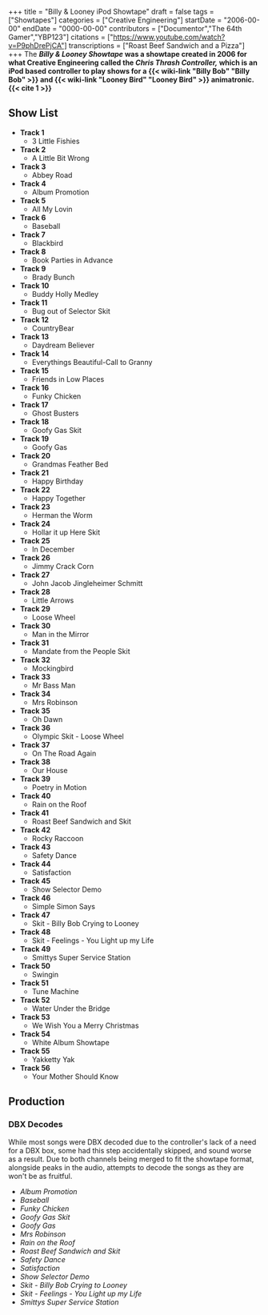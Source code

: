 +++
title = "Billy & Looney iPod Showtape"
draft = false
tags = ["Showtapes"]
categories = ["Creative Engineering"]
startDate = "2006-00-00"
endDate = "0000-00-00"
contributors = ["Documentor","The 64th Gamer","YBP123"]
citations = ["https://www.youtube.com/watch?v=P9phDrePjCA"]
transcriptions = ["Roast Beef Sandwich and a Pizza"]
+++
The ***Billy & Looney Showtape* was a showtape created in 2006 for what Creative Engineering called the
*Chris Thrash Controller,* which is an iPod based controller to play shows for a {{< wiki-link "Billy Bob" "Billy Bob" >}} and {{< wiki-link "Looney Bird" "Looney Bird" >}} animatronic. {{< cite 1 >}}**

## Show List

- **Track 1**
  - 3 Little Fishies
- **Track 2**
  - A Little Bit Wrong
- **Track 3**
  - Abbey Road
- **Track 4**
  - Album Promotion
- **Track 5**
  - All My Lovin
- **Track 6**
  - Baseball
- **Track 7**
  - Blackbird
- **Track 8**
  - Book Parties in Advance
- **Track 9**
  - Brady Bunch
- **Track 10**
  - Buddy Holly Medley
- **Track 11**
  - Bug out of Selector Skit
- **Track 12**
  - CountryBear
- **Track 13**
  - Daydream Believer
- **Track 14**
  - Everythings Beautiful-Call to Granny
- **Track 15**
  - Friends in Low Places
- **Track 16**
  - Funky Chicken
- **Track 17**
  - Ghost Busters
- **Track 18**
  - Goofy Gas Skit
- **Track 19**
  - Goofy Gas
- **Track 20**
  - Grandmas Feather Bed
- **Track 21**
  - Happy Birthday
- **Track 22**
  - Happy Together
- **Track 23**
  - Herman the Worm
- **Track 24**
  - Hollar it up Here Skit
- **Track 25**
  - In December
- **Track 26**
  - Jimmy Crack Corn
- **Track 27**
  - John Jacob Jingleheimer Schmitt
- **Track 28**
  - Little Arrows
- **Track 29**
  - Loose Wheel
- **Track 30**
  - Man in the Mirror
- **Track 31**
  - Mandate from the People Skit
- **Track 32**
  - Mockingbird
- **Track 33**
  - Mr Bass Man
- **Track 34**
  - Mrs Robinson
- **Track 35**
  - Oh Dawn
- **Track 36**
  - Olympic Skit - Loose Wheel
- **Track 37**
  - On The Road Again
- **Track 38**
  - Our House
- **Track 39**
  - Poetry in Motion
- **Track 40**
  - Rain on the Roof
- **Track 41**
  - Roast Beef Sandwich and Skit
- **Track 42**
  - Rocky Raccoon
- **Track 43**
  - Safety Dance
- **Track 44**
  - Satisfaction
- **Track 45**
  - Show Selector Demo
- **Track 46**
  - Simple Simon Says
- **Track 47**
  - Skit - Billy Bob Crying to Looney
- **Track 48**
  - Skit - Feelings - You Light up my Life
- **Track 49**
  - Smittys Super Service Station
- **Track 50**
  - Swingin
- **Track 51**
  - Tune Machine
- **Track 52**
  - Water Under the Bridge
- **Track 53**
  - We Wish You a Merry Christmas
- **Track 54**
  - White Album Showtape
- **Track 55**
  - Yakketty Yak
- **Track 56**
  - Your Mother Should Know

## Production

### DBX Decodes

While most songs were DBX decoded due to the controller's lack of a need for a DBX box, some had this step accidentally
skipped, and sound worse as a result. Due to both channels being merged to fit the showtape format, alongside peaks in
the audio, attempts to decode the songs as they are won't be as fruitful.

- *Album Promotion*
- *Baseball*
- *Funky Chicken*
- *Goofy Gas Skit*
- *Goofy Gas*
- *Mrs Robinson*
- *Rain on the Roof*
- *Roast Beef Sandwich and Skit*
- *Safety Dance*
- *Satisfaction*
- *Show Selector Demo*
- *Skit - Billy Bob Crying to Looney*
- *Skit - Feelings - You Light up my Life*
- *Smittys Super Service Station*
